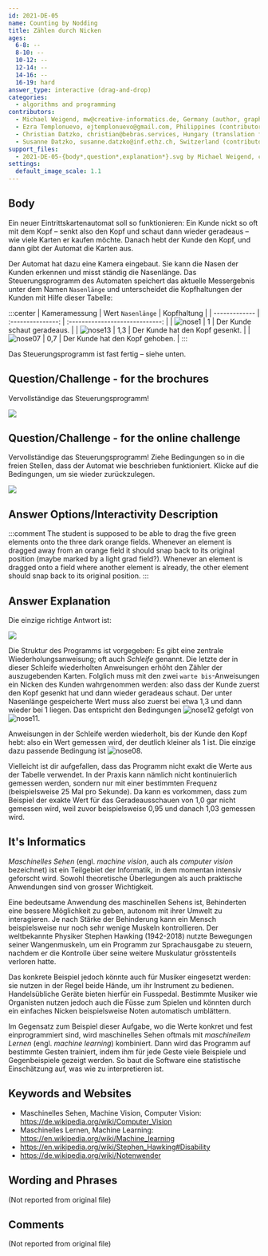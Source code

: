 ```yaml
---
id: 2021-DE-05
name: Counting by Nodding
title: Zählen durch Nicken
ages:
  6-8: --
  8-10: --
  10-12: --
  12-14: --
  14-16: --
  16-19: hard
answer_type: interactive (drag-and-drop)
categories:
  - algorithms and programming
contributors:
  - Michael Weigend, mw@creative-informatics.de, Germany (author, graphics)
  - Ezra Templonuevo, ejtemplonuevo@gmail.com, Philippines (contributor, graphics)
  - Christian Datzko, christian@bebras.services, Hungary (translation from English into German, graphics)
  - Susanne Datzko, susanne.datzko@inf.ethz.ch, Switzerland (contributor, graphics)
support_files:
  - 2021-DE-05-{body*,question*,explanation*}.svg by Michael Weigend, changed by Ezra Templonuevo, then by Susanne Datzko and Christian Datzko
settings:
  default_image_scale: 1.1
---
```



## Body

Ein neuer Eintrittskartenautomat soll so funktionieren: Ein Kunde nickt so oft mit dem Kopf – senkt also den Kopf und schaut dann wieder geradeaus – wie viele Karten er kaufen möchte. Danach hebt der Kunde den Kopf, und dann gibt der Automat die Karten aus.

Der Automat hat dazu eine Kamera eingebaut. Sie kann die Nasen der Kunden erkennen und misst ständig die Nasenlänge. Das Steuerungsprogramm des Automaten speichert das aktuelle Messergebnis unter dem Namen `Nasenlänge` und unterscheidet die Kopfhaltungen der Kunden mit Hilfe dieser Tabelle:

:::center
| Kameramessung | Wert `Nasenlänge` |           Kopfhaltung           |
| ------------- | :---------------: | :-----------------------------: |
| ![nose1]      |         1         |   Der Kunde schaut geradeaus.   |
| ![nose13]     |        1,3        | Der Kunde hat den Kopf gesenkt. |
| ![nose07]     |        0,7        | Der Kunde hat den Kopf gehoben. |
:::

[nose1]: graphics/2021-DE-05-body01.svg "Nasenlänge 1 (70px)"
[nose13]: graphics/2021-DE-05-body02.svg "Nasenlänge 1.3 (70px)"
[nose07]: graphics/2021-DE-05-body03.svg "Nasenlänge 0.7 (70px)"

Das Steuerungsprogramm ist fast fertig – siehe unten. 


## Question/Challenge - for the brochures

Vervollständige das Steuerungsprogramm!

![](graphics/deu/2021-DE-05-question-deu-compatible.svg)


## Question/Challenge - for the online challenge

Vervollständige das Steuerungsprogramm!
Ziehe Bedingungen so in die freien Stellen, dass der Automat wie beschrieben funktioniert. Klicke auf die Bedingungen, um sie wieder zurückzulegen.

![](interactivity/deu/2021-DE-05-question-interactive-deu.svg)


## Answer Options/Interactivity Description

<!-- empty -->

:::comment
The student is supposed to be able to drag the five green elements onto the three dark orange fields. Whenever an element is dragged away from an orange field it should snap back to its original position (maybe marked by a light grad field?). Whenever an element is dragged onto a field where another element is already, the other element should snap back to its original position.
:::


## Answer Explanation

Die einzige richtige Antwort ist:

![](graphics/deu/2021-DE-05-explanation-deu-compatible.svg)

Die Struktur des Programms ist vorgegeben: Es gibt eine zentrale Wiederholungsanweisung; oft auch _Schleife_ genannt. Die letzte der in dieser Schleife wiederholten Anweisungen erhöht den Zähler der auszugebenden Karten. Folglich muss mit den zwei `warte bis`-Anweisungen ein Nicken des Kunden wahrgenommen werden: also dass der Kunde zuerst den Kopf gesenkt hat und dann wieder geradeaus schaut. Der unter Nasenlänge gespeicherte Wert muss also zuerst bei etwa 1,3 und dann wieder bei 1 liegen. Das entspricht den Bedingungen ![nose12] gefolgt von ![nose11].

Anweisungen in der Schleife werden wiederholt, bis der Kunde den Kopf hebt: also ein Wert gemessen wird, der deutlich kleiner als 1 ist. Die einzige dazu passende Bedingung ist ![nose08].

Vielleicht ist dir aufgefallen, dass das Programm nicht exakt die Werte aus der Tabelle verwendet. In der Praxis kann nämlich nicht kontinuierlich gemessen werden, sondern nur mit einer bestimmten Frequenz (beispielsweise 25 Mal pro Sekunde). Da kann es vorkommen, dass zum Beispiel der exakte Wert für das Geradeausschauen von 1,0 gar nicht gemessen wird, weil zuvor beispielsweise 0,95 und danach 1,03 gemessen wird.

[nose08]: graphics/deu/2021-DE-05-explanation-deu-nose08.svg "Nasenlänge > 0,8"
[nose11]: graphics/deu/2021-DE-05-explanation-deu-nose11.svg "Nasenlänge < 1,1"
[nose12]: graphics/deu/2021-DE-05-explanation-deu-nose12.svg "Nasenlänge > 1,2"


## It's Informatics

_Maschinelles Sehen_ (engl. _machine vision_, auch als _computer vision_ bezeichnet) ist ein Teilgebiet der Informatik, in dem momentan intensiv geforscht wird. Sowohl theoretische Überlegungen als auch praktische Anwendungen sind von grosser Wichtigkeit.

Eine bedeutsame Anwendung des maschinellen Sehens ist, Behinderten eine bessere Möglichkeit zu geben, autonom mit ihrer Umwelt zu interagieren. Je nach Stärke der Behinderung kann ein Mensch beispielsweise nur noch sehr wenige Muskeln kontrollieren. Der weltbekannte Physiker Stephen Hawking (1942-2018) nutzte Bewegungen seiner Wangenmuskeln, um ein Programm zur Sprachausgabe zu steuern, nachdem er die Kontrolle über seine weitere Muskulatur grösstenteils verloren hatte.

Das konkrete Beispiel jedoch könnte auch für Musiker eingesetzt werden: sie nutzen in der Regel beide Hände, um ihr Instrument zu bedienen. Handelsübliche Geräte bieten hierfür ein Fusspedal. Bestimmte Musiker wie Organisten nutzen jedoch auch die Füsse zum Spielen und könnten durch ein einfaches Nicken beispielsweise Noten automatisch umblättern.

Im Gegensatz zum Beispiel dieser Aufgabe, wo die Werte konkret und fest einprogrammiert sind, wird maschinelles Sehen oftmals mit _maschinellem Lernen_ (engl. _machine learning_) kombiniert. Dann wird das Programm auf bestimmte Gesten trainiert, indem ihm für jede Geste viele Beispiele und Gegenbeispiele gezeigt werden. So baut die Software eine statistische Einschätzung auf, was wie zu interpretieren ist.


## Keywords and Websites

 - Maschinelles Sehen, Machine Vision, Computer Vision: https://de.wikipedia.org/wiki/Computer_Vision
 - Maschinelles Lernen, Machine Learning: https://en.wikipedia.org/wiki/Machine_learning
 - https://en.wikipedia.org/wiki/Stephen_Hawking#Disability
 - https://de.wikipedia.org/wiki/Notenwender


## Wording and Phrases

(Not reported from original file)


## Comments

(Not reported from original file)
